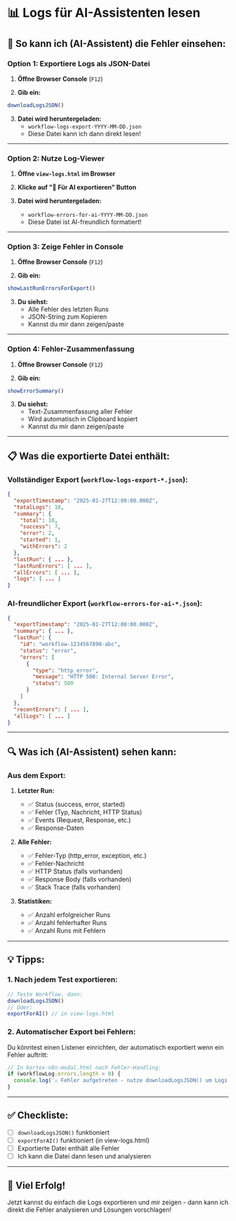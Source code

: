 # 📊 Logs für AI-Assistenten lesen

## 🎯 So kann ich (AI-Assistent) die Fehler einsehen:

### Option 1: Exportiere Logs als JSON-Datei

1. **Öffne Browser Console** (`F12`)

2. **Gib ein:**
```javascript
downloadLogsJSON()
```

3. **Datei wird heruntergeladen:**
   - `workflow-logs-export-YYYY-MM-DD.json`
   - Diese Datei kann ich dann direkt lesen!

---

### Option 2: Nutze Log-Viewer

1. **Öffne `view-logs.html` im Browser**

2. **Klicke auf "🤖 Für AI exportieren" Button**

3. **Datei wird heruntergeladen:**
   - `workflow-errors-for-ai-YYYY-MM-DD.json`
   - Diese Datei ist AI-freundlich formatiert!

---

### Option 3: Zeige Fehler in Console

1. **Öffne Browser Console** (`F12`)

2. **Gib ein:**
```javascript
showLastRunErrorsForExport()
```

3. **Du siehst:**
   - Alle Fehler des letzten Runs
   - JSON-String zum Kopieren
   - Kannst du mir dann zeigen/paste

---

### Option 4: Fehler-Zusammenfassung

1. **Öffne Browser Console** (`F12`)

2. **Gib ein:**
```javascript
showErrorSummary()
```

3. **Du siehst:**
   - Text-Zusammenfassung aller Fehler
   - Wird automatisch in Clipboard kopiert
   - Kannst du mir dann zeigen/paste

---

## 📋 Was die exportierte Datei enthält:

### Vollständiger Export (`workflow-logs-export-*.json`):

```json
{
  "exportTimestamp": "2025-01-27T12:00:00.000Z",
  "totalLogs": 10,
  "summary": {
    "total": 10,
    "success": 7,
    "error": 2,
    "started": 1,
    "withErrors": 2
  },
  "lastRun": { ... },
  "lastRunErrors": [ ... ],
  "allErrors": [ ... ],
  "logs": [ ... ]
}
```

### AI-freundlicher Export (`workflow-errors-for-ai-*.json`):

```json
{
  "exportTimestamp": "2025-01-27T12:00:00.000Z",
  "summary": { ... },
  "lastRun": {
    "id": "workflow-1234567890-abc",
    "status": "error",
    "errors": [
      {
        "type": "http_error",
        "message": "HTTP 500: Internal Server Error",
        "status": 500
      }
    ]
  },
  "recentErrors": [ ... ],
  "allLogs": [ ... ]
}
```

---

## 🔍 Was ich (AI-Assistent) sehen kann:

### Aus dem Export:

1. **Letzter Run:**
   - ✅ Status (success, error, started)
   - ✅ Fehler (Typ, Nachricht, HTTP Status)
   - ✅ Events (Request, Response, etc.)
   - ✅ Response-Daten

2. **Alle Fehler:**
   - ✅ Fehler-Typ (http_error, exception, etc.)
   - ✅ Fehler-Nachricht
   - ✅ HTTP Status (falls vorhanden)
   - ✅ Response Body (falls vorhanden)
   - ✅ Stack Trace (falls vorhanden)

3. **Statistiken:**
   - ✅ Anzahl erfolgreicher Runs
   - ✅ Anzahl fehlerhafter Runs
   - ✅ Anzahl Runs mit Fehlern

---

## 💡 Tipps:

### 1. Nach jedem Test exportieren:

```javascript
// Teste Workflow, dann:
downloadLogsJSON()
// Oder:
exportForAI() // in view-logs.html
```

### 2. Automatischer Export bei Fehlern:

Du könntest einen Listener einrichten, der automatisch exportiert wenn ein Fehler auftritt:

```javascript
// In kortex-n8n-modal.html nach Fehler-Handling:
if (workflowLog.errors.length > 0) {
  console.log('⚠️ Fehler aufgetreten - nutze downloadLogsJSON() um Logs zu exportieren');
}
```

---

## ✅ Checkliste:

- [ ] `downloadLogsJSON()` funktioniert
- [ ] `exportForAI()` funktioniert (in view-logs.html)
- [ ] Exportierte Datei enthält alle Fehler
- [ ] Ich kann die Datei dann lesen und analysieren

---

## 🎉 Viel Erfolg!

Jetzt kannst du einfach die Logs exportieren und mir zeigen - dann kann ich direkt die Fehler analysieren und Lösungen vorschlagen!


